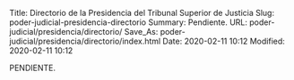 Title: Directorio de la Presidencia del Tribunal Superior de Justicia
Slug: poder-judicial-presidencia-directorio
Summary: Pendiente.
URL: poder-judicial/presidencia/directorio/
Save_As: poder-judicial/presidencia/directorio/index.html
Date: 2020-02-11 10:12
Modified: 2020-02-11 10:12


PENDIENTE.

